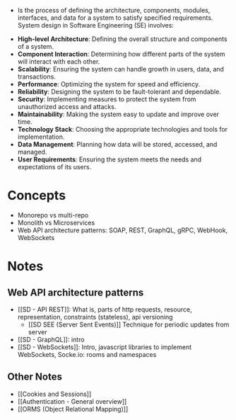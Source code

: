 + Is the process of defining the architecture, components, modules, interfaces, and data for a system to satisfy specified requirements.
System design in Software Engineering (SE) involves:

- **High-level Architecture**: Defining the overall structure and components of a system.
- **Component Interaction**: Determining how different parts of the system will interact with each other.
- **Scalability**: Ensuring the system can handle growth in users, data, and transactions.
- **Performance**: Optimizing the system for speed and efficiency.
- **Reliability**: Designing the system to be fault-tolerant and dependable.
- **Security**: Implementing measures to protect the system from unauthorized access and attacks.
- **Maintainability**: Making the system easy to update and improve over time.
- **Technology Stack**: Choosing the appropriate technologies and tools for implementation.
- **Data Management**: Planning how data will be stored, accessed, and managed.
- **User Requirements**: Ensuring the system meets the needs and expectations of its users.

# Concepts
+ Monorepo vs multi-repo
+ Monolith vs Microservices
+ Web API architecture patterns: SOAP, REST, GraphQL, gRPC, WebHook, WebSockets
# Notes
## Web API architecture patterns
+ [[SD - API REST]]: What is, parts of http requests, resource, representation, constraints (stateless), api versioning
	+ [[SD SEE (Server Sent Events)]] Technique for periodic updates from server
+ [[SD - GraphQL]]: intro
+ [[SD - WebSockets]]: Intro, javascript libraries to implement WebSockets, Socke.io: rooms and namespaces
## Other Notes
+ [[Cookies and Sessions]]
+  [[Authentication - General overview]]
+  [[ORMS (Object Relational Mapping)]]